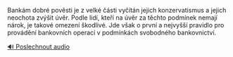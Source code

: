 
Bankám dobré pověsti je z velké části vyčítán jejich konzervatismus a jejich neochota zvýšit úvěr. Podle lidí, kteří na úvěr za těchto podmínek nemají nárok, je takové omezení škodlivé. Jde však o první a nejvyšší pravidlo pro provádění bankovních operací v podmínkách svobodného bankovnictví.

[🔊 Poslechnout audio](/data/7-paragraphs/audio/chapter_83/para_005-Bankm-dobr-povsti-je-z-velk-sti-vytn-jeji.mp3)
